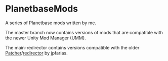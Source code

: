 # PlanetbaseMods
A series of Planetbase mods written by me.

The master branch now contains versions of mods that are compatible with the newer Unity Mod Manager (UMM).

The main-redirector contains versions compatible with the older [Patcher](https://www.nexusmods.com/planetbase/mods/1)/[redirector](https://www.nexusmods.com/planetbase/mods/3) by jpfarias.
